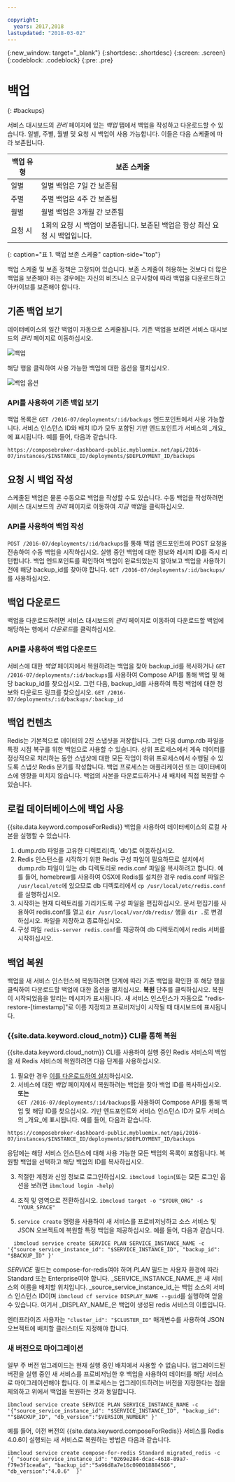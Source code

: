 ```yaml
---

copyright:
  years: 2017,2018
lastupdated: "2018-03-02"
---
```


{:new_window: target="_blank"}
{:shortdesc: .shortdesc}
{:screen: .screen}
{:codeblock: .codeblock}
{:pre: .pre}

# 백업
{: #backups}

서비스 대시보드의 _관리_ 페이지에 있는 _백업_ 탭에서 백업을 작성하고 다운로드할 수 있습니다. 일별, 주별, 월별 및 요청 시 백업이 사용 가능합니다. 이들은 다음 스케줄에 따라 보존됩니다.

백업 유형|보존 스케줄
----------|-----------
일별|일별 백업은 7일 간 보존됨
주별|주별 백업은 4주 간 보존됨
월별|월별 백업은 3개월 간 보존됨
요청 시|1회의 요청 시 백업이 보존됩니다. 보존된 백업은 항상 최신 요청 시 백업입니다.
{: caption="표 1. 백업 보존 스케줄" caption-side="top"}

백업 스케줄 및 보존 정책은 고정되어 있습니다. 보존 스케줄이 허용하는 것보다 더 많은 백업을 보존해야 하는 경우에는 자신의 비즈니스 요구사항에 따라 백업을 다운로드하고 아카이브를 보존해야 합니다.

## 기존 백업 보기

데이터베이스의 일간 백업이 자동으로 스케줄됩니다. 기존 백업을 보려면 서비스 대시보드의 *관리* 페이지로 이동하십시오. 

  ![백업](./images/redis-backups-show.png "서비스 대시보드의 백업 목록")

해당 행을 클릭하여 사용 가능한 백업에 대한 옵션을 펼치십시오.

  ![백업 옵션](./images/redis-backups-options.png "백업에 대한 옵션") 

### API를 사용하여 기존 백업 보기

백업 목록은 `GET /2016-07/deployments/:id/backups` 엔드포인트에서 사용 가능합니다. 서비스 인스턴스 ID와 배치 ID가 모두 포함된 기반 엔드포인트가 서비스의 _개요_에 표시됩니다. 예를 들어, 다음과 같습니다. 
``` 
https://composebroker-dashboard-public.mybluemix.net/api/2016-07/instances/$INSTANCE_ID/deployments/$DEPLOYMENT_ID/backups
```  

## 요청 시 백업 작성

스케줄된 백업은 물론 수동으로 백업을 작성할 수도 있습니다. 수동 백업을 작성하려면 서비스 대시보드의 *관리* 페이지로 이동하여 *지금 백업*을 클릭하십시오.

### API를 사용하여 백업 작성

`POST /2016-07/deployments/:id/backups`를 통해 백업 엔드포인트에 POST 요청을 전송하여 수동 백업을 시작하십시오. 실행 중인 백업에 대한 정보와 레시피 ID를 즉시 리턴합니다. 백업 엔드포인트를 확인하여 백업이 완료되었는지 알아보고 백업을 사용하기 전에 해당 backup_id를 찾아야 합니다. `GET /2016-07/deployments/:id/backups/`를 사용하십시오.

## 백업 다운로드

백업을 다운로드하려면 서비스 대시보드의 *관리* 페이지로 이동하여 다운로드할 백업에 해당하는 행에서 *다운로드*를 클릭하십시오.

### API를 사용하여 백업 다운로드

서비스에 대한 _백업_ 페이지에서 복원하려는 백업을 찾아 backup_id를 복사하거나 `GET /2016-07/deployments/:id/backups`를 사용하여 Compose API를 통해 백업 및 해당 backup_id를 찾으십시오. 그런 다음, backup_id를 사용하여 특정 백업에 대한 정보와 다운로드 링크를 찾으십시오. `GET /2016-07/deployments/:id/backups/:backup_id`

## 백업 컨텐츠

Redis는 기본적으로 데이터의 2진 스냅샷을 저장합니다. 그런 다음 dump.rdb 파일을 특정 시점 복구를 위한 백업으로 사용할 수 있습니다. 상위 프로세스에서 계속 데이터를 정상적으로 처리하는 동안 스냅샷에 대한 모든 작업이 하위 프로세스에서 수행될 수 있도록 스냅샷 Redis 분기를 작성합니다. 백업 프로세스는 애플리케이션 또는 데이터베이스에 영향을 미치지 않습니다. 백업의 사본을 다운로드하거나 새 배치에 직접 복원할 수 있습니다.

## 로컬 데이터베이스에 백업 사용

{{site.data.keyword.composeForRedis}} 백업을 사용하여 데이터베이스의 로컬 사본을 실행할 수 있습니다.

1. dump.rdb 파일을 고유한 디렉토리(즉, 'db')로 이동하십시오.
2. Redis 인스턴스를 시작하기 위한 Redis 구성 파일이 필요하므로 설치에서 dump.rdb 파일이 있는 db 디렉토리로 redis.conf 파일을 복사하려고 합니다. 예를 들어, homebrew를 사용하여 OSX에 Redis를 설치한 경우 redis.conf 파일은 `/usr/local/etc`에 있으므로 db 디렉토리에서 `cp /usr/local/etc/redis.conf`를 실행하십시오.
3. 시작하는 현재 디렉토리를 가리키도록 구성 파일을 편집하십시오. 문서 편집기를 사용하여 redis.conf를 열고 `dir /usr/local/var/db/redis/` 행을 `dir .`로 변경하십시오. 파일을 저장하고 종료하십시오.
4. 구성 파일 `redis-server redis.conf`를 제공하여 db 디렉토리에서 redis 서버를 시작하십시오.

## 백업 복원

백업을 새 서비스 인스턴스에 복원하려면 단계에 따라 기존 백업을 확인한 후 해당 행을 클릭하여 다운로드할 백업에 대한 옵션을 펼치십시오. **복원** 단추를 클릭하십시오. 복원이 시작되었음을 알리는 메시지가 표시됩니다. 새 서비스 인스턴스가 자동으로 "redis-restore-[timestamp]"로 이름 지정되고 프로비저닝이 시작될 때 대시보드에 표시됩니다.

### {{site.data.keyword.cloud_notm}} CLI를 통해 복원

{{site.data.keyword.cloud_notm}} CLI를 사용하여 실행 중인 Redis 서비스의 백업을 새 Redis 서비스에 복원하려면 다음 단계를 사용하십시오. 
1. 필요한 경우 [이를 다운로드하여 설치](https://console.{DomainName}/docs/cli/index.html#overview)하십시오. 
2. 서비스에 대한 _백업_ 페이지에서 복원하려는 백업을 찾아 백업 ID를 복사하십시오.  
  **또는**  
  `GET /2016-07/deployments/:id/backups`를 사용하여 Compose API를 통해 백업 및 해당 ID를 찾으십시오. 기반 엔드포인트와 서비스 인스턴스 ID가 모두 서비스의 _개요_에 표시됩니다. 예를 들어, 다음과 같습니다. 
  ``` 
  https://composebroker-dashboard-public.mybluemix.net/api/2016-07/instances/$INSTANCE_ID/deployments/$DEPLOYMENT_ID/backups
  ```  
  응답에는 해당 서비스 인스턴스에 대해 사용 가능한 모든 백업의 목록이 포함됩니다. 복원할 백업을 선택하고 해당 백업의 ID를 복사하십시오.

3. 적절한 계정과 신임 정보로 로그인하십시오. `ibmcloud login`(또는 모든 로그인 옵션을 보려면 `ibmcloud login -help`)

4. 조직 및 영역으로 전환하십시오. `ibmcloud target -o "$YOUR_ORG" -s "YOUR_SPACE"`

5. `service create` 명령을 사용하여 새 서비스를 프로비저닝하고 소스 서비스 및 JSON 오브젝트에 복원할 특정 백업을 제공하십시오. 예를 들어, 다음과 같습니다.
``` 
  ibmcloud service create SERVICE PLAN SERVICE_INSTANCE_NAME -c '{"source_service_instance_id": "$SERVICE_INSTANCE_ID", "backup_id": "$BACKUP_ID" }'
  ```
  _SERVICE_ 필드는 compose-for-redis여야 하며 _PLAN_ 필드는 사용자 환경에 따라 Standard 또는 Enterprise여야 합니다. _SERVICE\_INSTANCE\_NAME_은 새 서비스의 이름을 배치할 위치입니다. _source\_service\_instance\_id_는 백업 소스의 서비스 인스턴스 ID이며 `ibmcloud cf service DISPLAY_NAME --guid`를 실행하여 얻을 수 있습니다. 여기서 _DISPLAY\_NAME_은 백업이 생성된 redis 서비스의 이름입니다. 
  
  엔터프라이즈 사용자는 `"cluster_id": "$CLUSTER_ID"` 매개변수를 사용하여 JSON 오브젝트에 배치할 클러스터도 지정해야 합니다.
  
### 새 버전으로 마이그레이션

일부 주 버전 업그레이드는 현재 실행 중인 배치에서 사용할 수 없습니다. 업그레이드된 버전을 실행 중인 새 서비스를 프로비저닝한 후 백업을 사용하여 데이터를 해당 서비스로 마이그레이션해야 합니다. 이 프로세스는 업그레이드하려는 버전을 지정한다는 점을 제외하고 위에서 백업을 복원하는 것과 동일합니다.

``` 
ibmcloud service create SERVICE PLAN SERVICE_INSTANCE_NAME -c '{"source_service_instance_id": "$SERVICE_INSTANCE_ID", "backup_id": ""$BACKUP_ID", "db_version":"$VERSION_NUMBER" }'
```

예를 들어, 이전 버전의 {{site.data.keyword.composeForRedis}} 서비스를 Redis 4.0.6이 실행되는 새 서비스로 복원하는 방법은 다음과 같습니다.
```
ibmcloud service create compose-for-redis Standard migrated_redis -c '{ "source_service_instance_id": "0269e284-dcac-4618-89a7-f79e3f1cea6a", "backup_id":"5a96d8a7e16c090018884566", "db_version":"4.0.6"  }'

